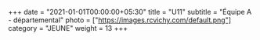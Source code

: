 +++
date = "2021-01-01T00:00:00+05:30"
title = "U11"
subtitle = "Équipe A - départemental"
photo = ["https://images.rcvichy.com/default.png"]
category = "JEUNE"
weight = 13
+++ 

